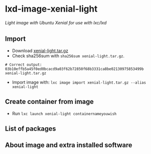 # lxd-image-xenial-light
###### Light image with Ubuntu Xenial for use with lxc/lxd
## Import
* Download [xenial-light.tar.gz](https://github.com/cryptofuture/lxd-image-xenial-light/raw/master/xenial-light.tar.gz)
* Check sha256sum with `sha256sum xenial-light.tar.gz`.
```
# Correct output:
03b10effb5a45f0ed0bcacd9a03f62b72850f68b3331ca8be02130975853499b  xenial-light.tar.gz
```
* Import image with: `lxc image import xenial-light.tar.gz --alias xenial-light`

## Create container from image
* Run `lxc launch xenial-light containernameyouwish`

## List of packages

## About image and extra installed software
